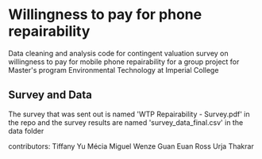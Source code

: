 # Willingness to pay for phone repairability
Data cleaning and analysis code for contingent valuation survey on willingness to pay for mobile phone repairability for a group project for Master's program 
Environmental Technology at Imperial College

## Survey and Data
The survey that was sent out is named 'WTP Repairability - Survey.pdf' in the repo and the survey results are named 'survey_data_final.csv' in the data folder


contributors:
Tiffany Yu
Mécia Miguel
Wenze Guan
Euan Ross
Urja Thakrar